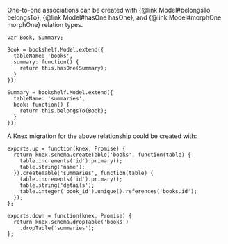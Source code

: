 One-to-one associations can be created with {@link Model#belongsTo belongsTo}, {@link Model#hasOne hasOne}, and {@link Model#morphOne morphOne} relation types.

    var Book, Summary;
    
    Book = bookshelf.Model.extend({
      tableName: 'books',
      summary: function() {
        return this.hasOne(Summary);
      }
    });

    Summary = bookshelf.Model.extend({
      tableName: 'summaries',
      book: function() {
        return this.belongsTo(Book);
      }
    });

A Knex migration for the above relationship could be created with:

    exports.up = function(knex, Promise) {
      return knex.schema.createTable('books', function(table) {
        table.increments('id').primary();
        table.string('name');
      }).createTable('summaries', function(table) {
        table.increments('id').primary();
        table.string('details');
        table.integer('book_id').unique().references('books.id');
      });
    };

    exports.down = function(knex, Promise) {
      return knex.schema.dropTable('books')
        .dropTable('summaries');
    };

